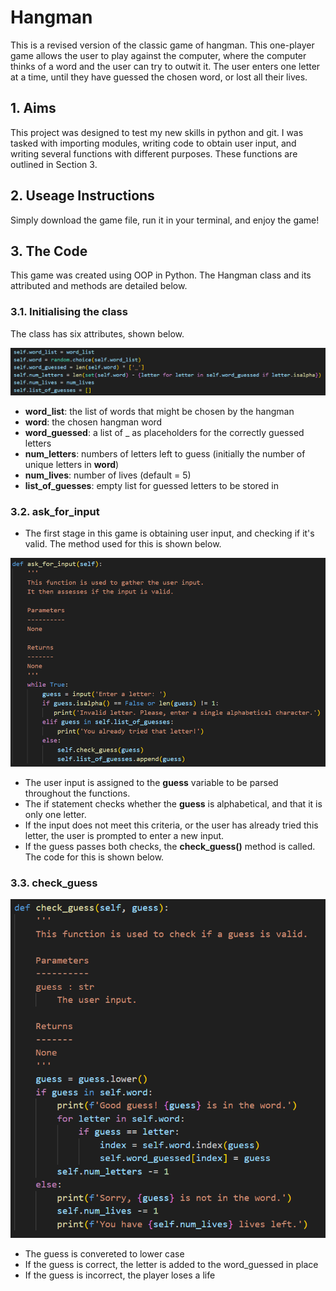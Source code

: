 # Hangman

This is a revised version of the classic game of hangman. This one-player game allows the user to play against the computer, where the computer thinks of a word and the user can try to outwit it. The user enters one letter at a time, until they have guessed the chosen word, or lost all their lives.

## 1. Aims

This project was designed to test my new skills in python and git. I was tasked with importing modules, writing code to obtain user input, and writing several functions with different purposes. These functions are outlined in Section 3.

## 2. Useage Instructions

Simply download the game file, run it in your terminal, and enjoy the game!

## 3. The Code

This game was created using OOP in Python. The Hangman class and its attributed and methods are detailed below.

### 3.1. Initialising the class

The class has six attributes, shown below.

![Screenshot of .py file showing the instance attributes.](params_screenshot.png)

- **word_list**: the list of words that might be chosen by the hangman
- **word**: the chosen hangman word
- **word_guessed**: a list of _ as placeholders for the correctly guessed letters
- **num_letters**: numbers of letters left to guess (initially the number of unique letters in **word**)
- **num_lives**: number of lives (default = 5)
- **list_of_guesses**: empty list for guessed letters to be stored in

### 3.2. ask_for_input

- The first stage in this game is obtaining user input, and checking if it's valid. The method used for this is shown below.

![Screenshot of .py file showing the method that asks for user input, then checks if its a single letter and if the letter has already been guessed. Once it has a valid input, it calls the check_guess method, then appends the letter to the list_of_guesses.](ask_for_input_screenshot.png)

- The user input is assigned to the **guess** variable to be parsed throughout the functions.
- The if statement checks whether the **guess** is alphabetical, and that it is only one letter.
- If the input does not meet this criteria, or the user has already tried this letter, the user is prompted to enter a new input.
- If the guess passes both checks,
the **check_guess()** method is called. The code for this is shown below.

### 3.3. check_guess

![Screenshot of .py file showing the method that converts the letter to lower case, then checks if the letter is in the word.](check_guess_screenshot.png)

- The guess is convereted to lower case
- If the guess is correct, the letter is added to the word_guessed in place
- If the guess is incorrect, the player loses a life
